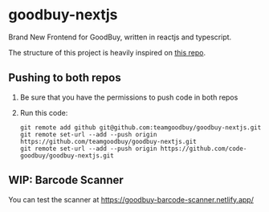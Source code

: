 # goodbuy-nextjs

Brand New Frontend for GoodBuy, written in reactjs and typescript.

The structure of this project is heavily inspired on [this repo](https://github.com/reck1ess/next-realworld-example-app).

## Pushing to both repos

1. Be sure that you have the permissions to push code in both repos

2. Run this code:

   ```
   git remote add github git@github.com:teamgoodbuy/goodbuy-nextjs.git
   git remote set-url --add --push origin https://github.com/teamgoodbuy/goodbuy-nextjs.git
   git remote set-url --add --push origin https://github.com/code-goodbuy/goodbuy-nextjs.git
   ```


## WIP: Barcode Scanner
You can test the scanner at https://goodbuy-barcode-scanner.netlify.app/

